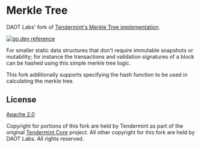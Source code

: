 # Merkle Tree

DAOT Labs' fork of [Tendermint's Merkle Tree implementation](https://github.com/tendermint/tendermint/tree/master/crypto/merkle).

[![go.dev reference](https://img.shields.io/badge/go.dev-reference-007d9c?logo=go&logoColor=white&style=flat-square)](https://pkg.go.dev/github.com/crpt/go-merkle)

For smaller static data structures that don't require immutable snapshots or mutability; 
for instance the transactions and validation signatures of a block can be hashed using this simple merkle tree logic.

This fork additionally supports specifying the hash function to be used in calculating the merkle tree.

## License

[Apache 2.0](LICENSE)

Copyright for portions of this fork are held by Tendermint as part of the original
[Tendermint Core](https://github.com/tendermint/tendermint) project. All other
copyright for this fork are held by DAOT Labs. All rights reserved.
